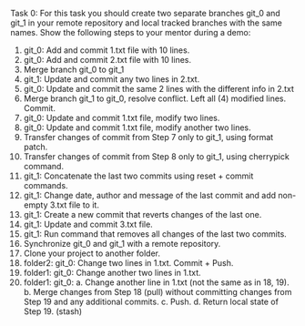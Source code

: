 Task 0:
For this task you should create two separate branches git_0 and git_1 in your remote repository and
local tracked branches with the same names.
Show the following steps to your mentor during a demo:
1. git_0: Add and commit 1.txt file with 10 lines.
2. git_0: Add and commit 2.txt file with 10 lines.
3. Merge branch git_0 to git_1
4. git_1: Update and commit any two lines in 2.txt.
5. git_0: Update and commit the same 2 lines with the different info in 2.txt
6. Merge branch git_1 to git_0, resolve conflict. Left all (4) modified lines. Commit.
7. git_0: Update and commit 1.txt file, modify two lines.
8. git_0: Update and commit 1.txt file, modify another two lines.
9. Transfer changes of commit from Step 7 only to git_1, using format patch.
10. Transfer changes of commit from Step 8 only to git_1, using cherrypick command.
11. git_1: Concatenate the last two commits using reset + commit commands.
12. git_1: Change date, author and message of the last commit and add non-empty 3.txt file to it.
13. git_1: Create a new commit that reverts changes of the last one.
14. git_1: Update and commit 3.txt file.
15. git_1: Run command that removes all changes of the last two commits.
16. Synchronize git_0 and git_1 with a remote repository.
17. Clone your project to another folder.
18. folder2: git_0: Change two lines in 1.txt. Commit + Push.
19. folder1: git_0: Change another two lines in 1.txt.
20. folder1: git_0:
a. Change another line in 1.txt (not the same as in 18, 19).
b. Merge changes from Step 18 (pull) without committing changes from Step 19 and any
additional commits.
c. Push.
d. Return local state of Step 19. (stash)
